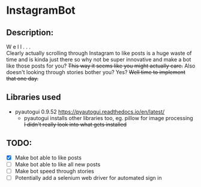 # InstagramBot
## Description:
W e l l . . .<br>
Clearly actually scrolling through Instagram to like posts is a huge waste of time and is kinda just there so why not be super innovative and make a bot like those posts for you? ~~This way it seems like you might actually care.~~ Also doesn't looking through stories bother you? Yes? ~~Well time to implement that one day.~~
## Libraries used
* pyautogui 0.9.52 https://pyautogui.readthedocs.io/en/latest/
  * pyautogui installs other libraries too, eg. pillow for image processing ~~I didn't really look into what gets installed~~
## TODO:
- [X] Make bot able to like posts
- [ ] Make bot able to like all new posts
- [ ] Make bot speed through stories
- [ ] Potentially add a selenium web driver for automated sign in

